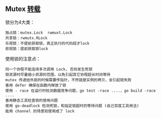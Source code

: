 ## Mutex [转载](https://learnku.com/articles/39577?hmsr=toutiao.io&utm_medium=toutiao.io&utm_source=toutiao.io)

锁分为4大类：

```
独占锁：mutex.Lock  rwmuxt.Lock
共享锁：rwmutx.RLock
乐观锁：不提前获取锁，真正执行的代码段才lock
悲观锁：提前获取锁lock
```

使用锁的注意点：

```
同一个协程不能连续多次调用 Lock, 否则发生死锁
锁资源时尽量缩小资源的范围，以免引起其它协程超长时间等待
mutex 传递给外部的时候需要传指针，不然就是实例的拷贝，会引起锁失败
善用 defer 确保在函数内释放了锁
使用 - race 在运行时检测数据竞争问题，go test -race ....，go build -race ....
善用静态工具检查锁的使用问题
使用 go-deadlock 检测死锁，和指定锁超时的等待问题 (自己百度工具用法)
能用 channel 的场景别使用成了 lock
```

